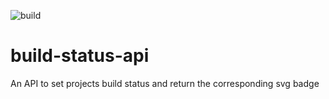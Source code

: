 ![build](http://217.160.40.42:45002/projects/2?)
# build-status-api
An API to set projects build status and return the corresponding svg badge
